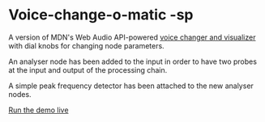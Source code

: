 ---
---

# Voice-change-o-matic -sp
A version of MDN's Web Audio API-powered [voice changer and visualizer](https://github.com/mdn/voice-change-o-matic)  with dial knobs for changing node parameters.

An analyser node has been added to the input in order to have two probes at the input and output of the processing chain.

A simple peak frequency detector has been attached to the new analyser nodes.


[Run the demo live](https://sinpantuflas.github.io/voice-change-o-matic/)

